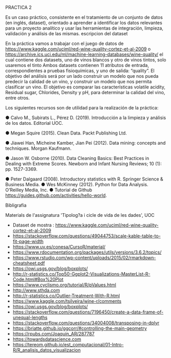 
PRACTICA 2

Es un caso práctico, consistente en el tratamiento de un conjunto de datos (en inglés, dataset), orientado a aprender a identificar los datos relevantes para un proyecto analítico y usar las herramientas de integración, limpieza, validación y análisis de las mismas.
escripcion del dataset

En la práctica vamos a trabajar con el juego de datos de https://www.kaggle.com/uciml/red-wine-quality-cortez-et-al-2009 o https://archive.ics.uci.edu/ml/machine-learning-databases/wine-quality/ el cual contiene dos datasets, uno de vinos blancos y otro de vinos tintos, solo usaremos el tinto
Ambos datasets contienen 11 atributos de entrada, correspondientes a pruebas fisioquímicas, y uno de salida: “quality”.
El objetivo del análisis será por un lado construir un modelo que nos pueda predecir la calidad de un vino,
y construir un modelo que nos permita clasificar un vino.
El objetivo es comparar las características volatile acidity, Residual sugar, Chlorides, Density y pH, para
determinar la calidad del vino, entre otros.

Los siguientes recursos son de utilidad para la realización de la práctica:

● Calvo M., Subirats L., Pérez D. (2019). Introducción a la limpieza y análisis de los datos.
Editorial UOC.

● Megan Squire (2015). Clean Data. Packt Publishing Ltd.

● Jiawei Han, Micheine Kamber, Jian Pei (2012). Data mining: concepts and techniques.
Morgan Kaufmann.

● Jason W. Osborne (2010). Data Cleaning Basics: Best Practices in Dealing with Extreme
Scores. Newborn and Infant Nursing Reviews; 10 (1): pp. 1527-3369.

● Peter Dalgaard (2008). Introductory statistics with R. Springer Science & Business Media.
● Wes McKinney (2012). Python for Data Analysis. O’Reilley Media, Inc.
● Tutorial de Github https://guides.github.com/activities/hello-world.

Bibligrafia

Materials de l'assignatura 'Tipolog?a i cicle de vida de les dades', UOC
- Dataset de mostra : https://www.kaggle.com/uciml/red-wine-quality-cortez-et-al-2009
- https://stackoverflow.com/questions/49044753/scale-kable-table-to-fit-page-width
- https://www.uv.es/conesa/CursoR/material/
- https://www.rdocumentation.org/packages/utils/versions/3.6.2/topics/
- https://www.rstudio.com/wp-content/uploads/2015/02/rmarkdown-cheatsheet.pdf
- https://owi.usgs.gov/blog/boxplots/
- http://r-statistics.co/Top50-Ggplot2-Visualizations-MasterList-R-Code.html#Box%20Plot
- https://www.cyclismo.org/tutorial/R/pValues.html
- http://www.sthda.com
- http://r-statistics.co/Outlier-Treatment-With-R.html
- https://www.kaggle.com/tsilveira/wine-r/comments
- https://owi.usgs.gov/blog/boxplots/
- https://stackoverflow.com/questions/7196450/create-a-data-frame-of-unequal-lengths
- https://stackoverflow.com/questions/34004008/transposing-in-dplyr
- https://briatte.github.io/ggcorr/#controlling-the-main-geometry
- https://rpubs.com/Joaquin_AR/287787
- https://towardsdatascience.com
- https://tereom.github.io/est_computacional/01-Intro-R/R_analisis_datos_visualizacion



